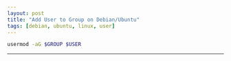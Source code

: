 ```yaml
---
layout: post
title: "Add User to Group on Debian/Ubuntu"
tags: [debian, ubuntu, linux, user]
---
```


```bash
usermod -aG $GROUP $USER
```

---
